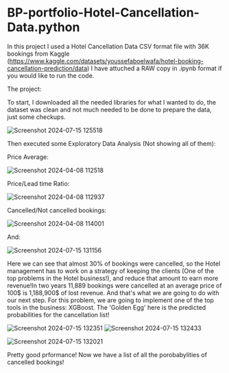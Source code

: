 # BP-portfolio-Hotel-Cancellation-Data.python

In this project I used a Hotel Cancellation Data CSV format file with 36K bookings from Kaggle (https://www.kaggle.com/datasets/youssefaboelwafa/hotel-booking-cancellation-prediction/data)
I have attuched a RAW copy in .ipynb format if you would like to run the code.

The project:

To start, I downloaded all the needed libraries for what I wanted to do, the dataset was clean and not much needed to be done to prepare the data, just some checkups.

![Screenshot 2024-07-15 125518](https://github.com/user-attachments/assets/9b2788ee-70ff-464f-a561-4129408df434)

Then executed some Exploratory Data Analysis (Not showing all of them):

Price Average:

![Screenshot 2024-04-08 112518](https://github.com/user-attachments/assets/160ec2cf-1e91-4c7b-803f-80d752a2b14e)

Price/Lead time Ratio:

![Screenshot 2024-04-08 112937](https://github.com/user-attachments/assets/635ef72a-f14f-44e3-b37e-fe64aabea8d2)

Cancelled/Not cancelled bookings:

![Screenshot 2024-04-08 114001](https://github.com/user-attachments/assets/e5eeb69a-620a-4ab9-a315-d273f4aeac40)

And:

![Screenshot 2024-07-15 131156](https://github.com/user-attachments/assets/01de5657-765e-4231-a513-03f1cd5b6b30)


Here we can see that almost 30% of bookings were cancelled, so the Hotel management has to work on a strategy of keeping the clients (One of the top problems in the Hotel business!), and reduce that amount to earn more revenue!In two years 11,889 bookings were cancelled at an average price of 100$ is 1,188,900$ of lost revenue. And that's what we are going to do with our next step. For this problem, we are going to implement one of the top tools in the business: XGBoost. The 'Golden Egg' here is the predicted probabilities for the cancellation list!

![Screenshot 2024-07-15 132351](https://github.com/user-attachments/assets/e0a55ba2-010b-4bde-ae17-0ddfbbde6398)
![Screenshot 2024-07-15 132433](https://github.com/user-attachments/assets/eaf72805-3911-400b-bb28-2265d274017a)


![Screenshot 2024-07-15 132021](https://github.com/user-attachments/assets/6fbf7d24-d14c-4f90-ab2c-b9ef4c040f5e)

Pretty good prformance! Now we have a list of all the porobabylities of cancelled bookings!


